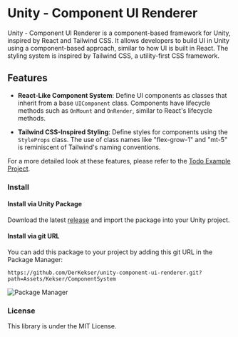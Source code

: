 # Unity - Component UI Renderer

Unity - Component UI Renderer is a component-based framework for Unity, inspired by React and Tailwind CSS. It allows developers to build UI in Unity using a component-based approach, similar to how UI is built in React. The styling system is inspired by Tailwind CSS, a utility-first CSS framework.

## Features

- **React-Like Component System**: Define UI components as classes that inherit from a base `UIComponent` class. Components have lifecycle methods such as `OnMount` and `OnRender`, similar to React's lifecycle methods.

- **Tailwind CSS-Inspired Styling**: Define styles for components using the `StyleProps` class. The use of class names like "flex-grow-1" and "mt-5" is reminiscent of Tailwind's naming conventions.

For a more detailed look at these features, please refer to the [Todo Example Project](https://github.com/DerKekser/unity-component-ui-renderer/tree/main/Assets/Examples/Todo).

### Install

#### Install via Unity Package

Download the latest [release](https://github.com/DerKekser/unity-component-ui-renderer/releases) and import the package into your Unity project.
#### Install via git URL

You can add this package to your project by adding this git URL in the Package Manager:
```
https://github.com/DerKekser/unity-component-ui-renderer.git?path=Assets/Kekser/ComponentSystem
```
![Package Manager](/Assets/Kekser/Screenshots/package_manager.png)
### License

This library is under the MIT License.